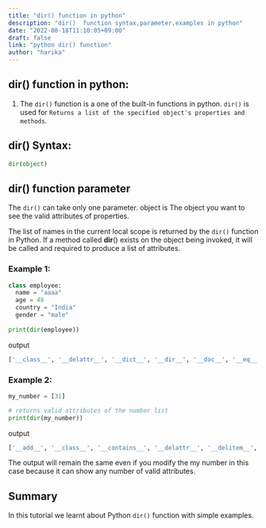 ```yaml
---
title: "dir() function in python"
description: "dir()  function syntax,parameter,examples in python"
date: "2022-08-18T11:10:05+09:00"
draft: false
link: "python dir() function"
author: "harika"
---
```


## dir() function in python:
1. The `dir()` function is a one of the built-in functions in python.
`dir()` is used for `Returns a list of the specified object's properties and methods`.

## dir() Syntax:
```python
dir(object) 
```
## dir() function parameter
The `dir()` can take only one parameter.
object is The object you want to see the valid attributes of properties.


The list of names in the current local scope is returned by the `dir()` function in Python.
If a method called __dir__()  exists on the object being invoked, it will be called and required to produce a list of attributes. 

### Example 1:
```python
class employee:
  name = "aaaa"
  age = 48
  country = "India"
  gender = "male"
  
print(dir(employee))
```
output
```python
['__class__', '__delattr__', '__dict__', '__dir__', '__doc__', '__eq__', '__format__', '__ge__', '__getattribute__', '__gt__', '__hash__', '__init__', '__init_subclass__', '__le__', '__lt__', '__module__', '__ne__', '__new__', '__reduce__', '__reduce_ex__', '__repr__', '__setattr__', '__sizeof__', '__str__', '__subclasshook__', '__weakref__', 'age', 'country', 'gender', 'name']
```

### Example 2:
```python
my_number = [31]

# returns valid attributes of the number list 
print(dir(my_number))
```
output
```python
['__add__', '__class__', '__contains__', '__delattr__', '__delitem__', '__dir__', '__doc__', '__eq__', '__format__', '__ge__', '__getattribute__', '__getitem__', '__gt__', '__hash__', '__iadd__', '__imul__', '__init__', '__init_subclass__', '__iter__', '__le__', '__len__', '__lt__', '__mul__', '__ne__', '__new__', '__reduce__', '__reduce_ex__', '__repr__', '__reversed__', '__rmul__', '__setattr__', '__setitem__', '__sizeof__', '__str__', '__subclasshook__', 'append', 'clear', 'copy', 'count', 'extend', 'index', 'insert', 'pop', 'remove', 'reverse', 'sort']
```
The output will remain the same even if you modify the my number in this case because it can show any number of valid attributes. 

## Summary
In this tutorial we learnt about Python `dir()` function with simple examples.
